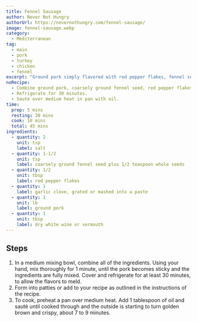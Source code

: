 ```yaml
---
title: Fennel Sausage
author: Never Not Hungry
authorUrl: https://nevernothungry.com/fennel-sausage/
image: fennel-sausage.webp
category:
  - Mediterranean
tag:
  - main
  - pork
  - turkey
  - chicken
  - fennel
excerpt: "Ground pork simply flavored with red pepper flakes, fennel seed and garlic! Perfect for adding to any recipe (especially Italian recipes) that call for sausage!"
noRecipe:
  - Combine ground pork, coarsely ground fennel seed, red pepper flakes, minced garlic clove, salt.
  - Refrigerate for 30 minutes.
  - Saute over medium heat in pan with oil.
time:
  prep: 5 mins
  resting: 30 mins
  cook: 10 mins
  total: 45 mins
ingredients:
  - quantity: 2
    unit: tsp
    label: salt
  - quantity: 1-1/2
    unit: tsp
    label: coarsely ground fennel seed plus 1/2 teaspoon whole seeds
  - quantity: 1/2
    unit: tbsp
    label: red pepper flakes
  - quantity: 1
    label: garlic clove, grated or mashed into a paste
  - quantity: 1
    unit: lb
    label: ground pork
  - quantity: 1
    unit: tbsp
    label: dry white wine or vermouth
---
```


## Steps

1. In a medium mixing bowl, combine all of the ingredients. Using your hand, mix thoroughly for 1 minute, until the pork becomes sticky and the ingredients are fully mixed. Cover and refrigerate for at least 30 minutes, to allow the flavors to meld.
2. Form into patties or add to your recipe as outlined in the instructions of the recipe.
3. To cook, preheat a pan over medium heat. Add 1 tablespoon of oil and sauté until cooked through and the outside is starting to turn golden brown and crispy, about 7 to 9 minutes.
